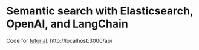 # Semantic search with Elasticsearch, OpenAI, and LangChain
 
Code for [tutorial](https://dylancastillo.co/semantic-search-elasticsearch-openai-langchain/).
http://localhost:3000/api